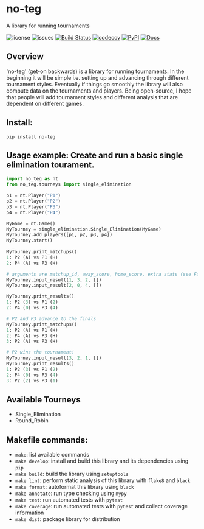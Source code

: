 # no-teg
A library for running tournaments

![license](https://img.shields.io/github/license/aaronashery/no-teg)
![issues](https://img.shields.io/github/issues/AaronAshery/no-teg)
[![Build Status](https://github.com/ColumbiaOSS/example-project-python/workflows/Build%20Status/badge.svg?branch=main)](https://github.com/AaronAshery/no-teg/actions?query=workflow%3A%22Build+Status%22)
[![codecov](https://codecov.io/gh/AaronAshery/no-teg/branch/main/graph/badge.svg)](https://codecov.io/gh/ColumbiaOSS/example-project-python)
[![PyPI](https://img.shields.io/pypi/v/no-teg)](https://pypi.org/project/no-teg/)
[![Docs](https://img.shields.io/readthedocs/no-teg.svg)](https://no-teg.readthedocs.io/en/latest/)

## Overview
'no-teg' (get-on backwards) is a library for running tournaments. In the beginning it will be simple i.e. setting up and advancing through different tournament styles. Eventually if things go smoothly the library will also compute data on the tournaments and players. Being open-source, I hope that people will add tournament styles and different analysis that are dependent on different games.

## Install:

`pip install no-teg`
 
## Usage example: Create and run a basic single elimination tourament.
```python
import no_teg as nt
from no_teg.tourneys import single_elimination

p1 = nt.Player("P1")
p2 = nt.Player("P2")
p3 = nt.Player("P3")
p4 = nt.Player("P4")

MyGame = nt.Game()
MyTourney = single_elimination.Single_Elimination(MyGame)
MyTourney.add_players([p1, p2, p3, p4])
MyTourney.start()
 
MyTourney.print_matchups()
1: P2 (A) vs P1 (H)
2: P4 (A) vs P3 (H)

# arguments are matchup_id, away_score, home_score, extra stats (see Further Examples on docs page)
MyTourney.input_result(1, 3, 2, [])
MyTourney.input_result(2, 0, 4, [])

MyTourney.print_results()
1: P2 (3) vs P1 (2)
2: P4 (0) vs P3 (4)

# P2 and P3 advance to the finals
MyTourney.print_matchups()
1: P2 (A) vs P1 (H)
2: P4 (A) vs P3 (H)
3: P2 (A) vs P3 (H)

# P2 wins the tournament!
MyTourney.input_result(3, 2, 1, [])
MyTourney.print_results()
1: P2 (3) vs P1 (2)
2: P4 (0) vs P3 (4)
3: P2 (2) vs P3 (1)

```


## Available Tourneys
- Single_Elimination
- Round_Robin

 
## Makefile commands:
- `make`: list available commands
- `make develop`: install and build this library and its dependencies using `pip`
- `make build`: build the library using `setuptools`
- `make lint`: perform static analysis of this library with `flake8` and `black`
- `make format`: autoformat this library using `black`
- `make annotate`: run type checking using `mypy`
- `make test`: run automated tests with `pytest`
- `make coverage`: run automated tests with `pytest` and collect coverage information
- `make dist`: package library for distribution
